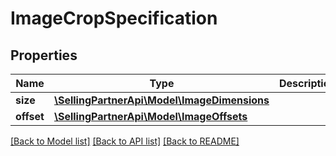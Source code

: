 # ImageCropSpecification

## Properties
Name | Type | Description | Notes
------------ | ------------- | ------------- | -------------
**size** | [**\SellingPartnerApi\Model\ImageDimensions**](ImageDimensions.md) |  | 
**offset** | [**\SellingPartnerApi\Model\ImageOffsets**](ImageOffsets.md) |  | [optional] 

[[Back to Model list]](../README.md#documentation-for-models) [[Back to API list]](../README.md#documentation-for-api-endpoints) [[Back to README]](../README.md)


